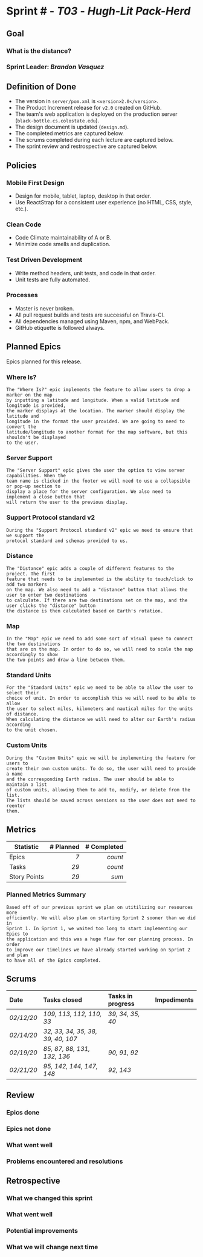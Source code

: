# Sprint # - *T03* - *Hugh-Lit Pack-Herd*

## Goal

### What is the distance?
### Sprint Leader: *Brandon Vasquez*

## Definition of Done

* The version in `server/pom.xml` is `<version>2.0</version>`.
* The Product Increment release for `v2.0` created on GitHub.
* The team's web application is deployed on the production server (`black-bottle.cs.colostate.edu`).
* The design document is updated (`design.md`).
* The completed metrics are captured below.
* The scrums completed during each lecture are captured below.
* The sprint review and restrospective are captured below.


## Policies

### Mobile First Design
* Design for mobile, tablet, laptop, desktop in that order.
* Use ReactStrap for a consistent user experience (no HTML, CSS, style, etc.).

### Clean Code
* Code Climate maintainability of A or B.
* Minimize code smells and duplication.

### Test Driven Development
* Write method headers, unit tests, and code in that order.
* Unit tests are fully automated.

### Processes
* Master is never broken. 
* All pull request builds and tests are successful on Travis-CI.
* All dependencies managed using Maven, npm, and WebPack.
* GitHub etiquette is followed always.


## Planned Epics

Epics planned for this release.

### Where Is?
    The "Where Is?" epic implements the feature to allow users to drop a marker on the map
    by inputting a latitude and longitude. When a valid latitude and longitude is provided, 
    the marker displays at the location. The marker should display the latitude and
    longitude in the format the user provided. We are going to need to convert the
    latitude/longitude to another format for the map software, but this shouldn't be displayed
    to the user.
### Server Support
    The "Server Support" epic gives the user the option to view server capabilities. When the 
    team name is clicked in the footer we will need to use a collapsible or pop-up section to
    display a place for the server configuration. We also need to implement a close button that
    will return the user to the previous display.
### Support Protocol standard v2
    During the "Support Protocol standard v2" epic we need to ensure that we support the
    protocol standard and schemas provided to us.
### Distance
    The "Distance" epic adds a couple of different features to the project. The first
    feature that needs to be implemented is the ability to touch/click to add two markers
    on the map. We also need to add a "distance" button that allows the user to enter two destinations
    to calculate. If there are two destinations set on the map, and the user clicks the "distance" button
    the distance is then calculated based on Earth's rotation.
### Map
    In the "Map" epic we need to add some sort of visual queue to connect the two destinations
    that are on the map. In order to do so, we will need to scale the map accordingly to show
    the two points and draw a line between them.
### Standard Units
    For the "Standard Units" epic we need to be able to allow the user to select their
    choice of unit. In order to accomplish this we will need to be able to allow
    the user to select miles, kilometers and nautical miles for the units of distance.
    When calculating the distance we will need to alter our Earth's radius according
    to the unit chosen.
### Custom Units
    During the "Custom Units" epic we will be implementing the feature for users to
    create their own custom units. To do so, the user will need to provide a name 
    and the corresponding Earth radius. The user should be able to maintain a list
    of custom units, allowing them to add to, modify, or delete from the list.
    The lists should be saved across sessions so the user does not need to reenter
    them.

## Metrics

| Statistic | # Planned | # Completed |
| --- | ---: | ---: |
| Epics | *7* | *count* |
| Tasks |  *29*   | *count* | 
| Story Points |  *29*  | *sum* | 

### Planned Metrics Summary
    Based off of our previous sprint we plan on utitilizing our resources more
    efficiently. We will also plan on starting Sprint 2 sooner than we did in
    Sprint 1. In Sprint 1, we waited too long to start implementing our Epics to
    the application and this was a huge flaw for our planning process. In order
    to improve our timelines we have already started working on Sprint 2 and plan
    to have all of the Epics completed. 

## Scrums

| Date | Tasks closed  | Tasks in progress | Impediments |
| :--- | :--- | :--- | :--- |
| *02/12/20* | *109, 113, 112, 110, 33* | *39, 34, 35, 40* |  | 
| *02/14/20* | *32, 33, 34, 35, 38, 39, 40, 107* |  |  |
| *02/19/20* | *85, 87, 88, 131, 132, 136* | *90, 91, 92* |  | 
| *02/21/20* | *95, 142, 144, 147, 148* | *92, 143* |  | 


## Review

### Epics done  

### Epics not done 

### What went well

### Problems encountered and resolutions


## Retrospective

### What we changed this sprint

### What went well

### Potential improvements

### What we will change next time
